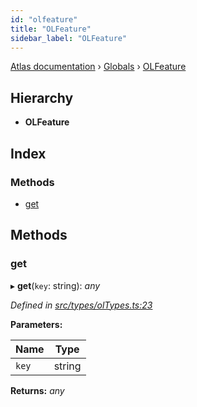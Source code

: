 ```yaml
---
id: "olfeature"
title: "OLFeature"
sidebar_label: "OLFeature"
---
```


[Atlas documentation](../index.md) › [Globals](../globals.md) › [OLFeature](olfeature.md)

## Hierarchy

* **OLFeature**

## Index

### Methods

* [get](olfeature.md#get)

## Methods

###  get

▸ **get**(`key`: string): *any*

*Defined in [src/types/olTypes.ts:23](https://github.com/chronark/atlas/blob/128c355/src/types/olTypes.ts#L23)*

**Parameters:**

Name | Type |
------ | ------ |
`key` | string |

**Returns:** *any*
